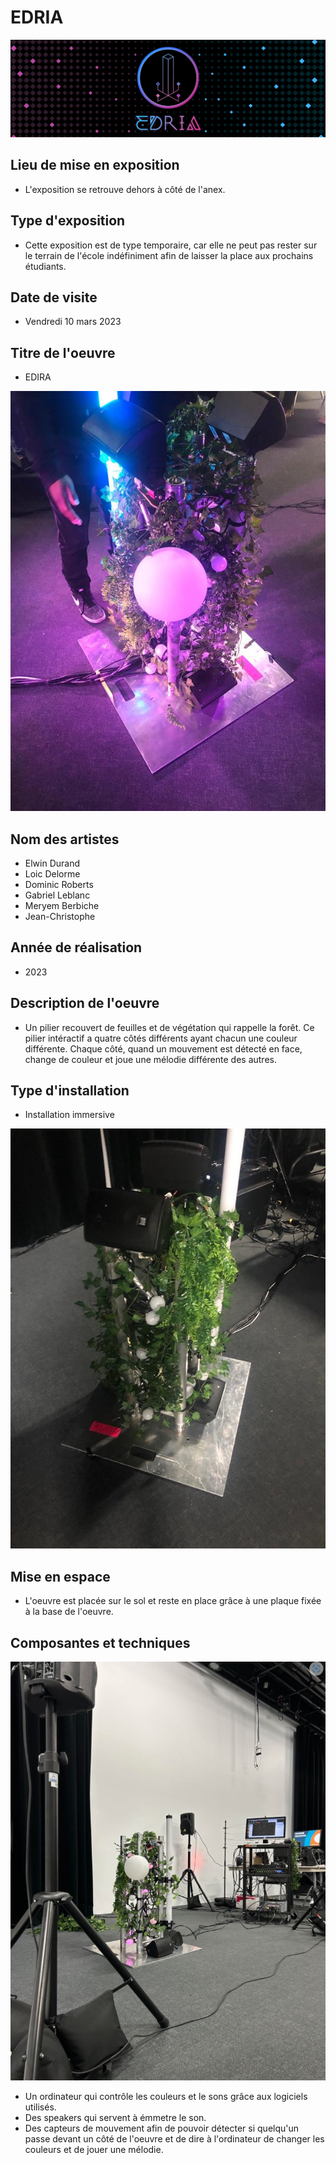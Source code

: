 # EDRIA #

![image4](medias/image4.png)

## Lieu de mise en exposition ##

- L'exposition se retrouve dehors à côté de l'anex.

## Type d'exposition ##

- Cette exposition est de type temporaire, car elle ne peut pas rester sur le terrain de l'école indéfiniment afin de laisser la place aux prochains étudiants.

## Date de visite ##

- Vendredi 10 mars 2023

## Titre de l'oeuvre ##

- EDIRA

![image1](medias/image1.jpg)

## Nom des artistes ##

- Elwin Durand
- Loic Delorme
- Dominic Roberts
- Gabriel Leblanc
- Meryem Berbiche
- Jean-Christophe

## Année de réalisation ##

- 2023

## Description de l'oeuvre ##

- Un pilier recouvert de feuilles et de végétation qui rappelle la forêt. Ce pilier intéractif a quatre côtés différents ayant chacun une couleur différente. Chaque côté, quand un mouvement est détecté en face, change de couleur et joue une mélodie différente des autres.

## Type d'installation ##

- Installation immersive

![image3](medias/image3.jpg)

## Mise en espace ##

- L'oeuvre est placée sur le sol et reste en place grâce à une plaque fixée à la base de l'oeuvre. 

## Composantes et techniques ##

![image5](medias/image5.jpg)

- Un ordinateur qui contrôle les couleurs et le sons grâce aux logiciels utilisés.
- Des speakers qui servent à émmetre le son.
- Des capteurs de mouvement afin de pouvoir détecter si quelqu'un passe devant un côté de l'oeuvre et de dire à l'ordinateur de changer les couleurs et de jouer une mélodie. 
